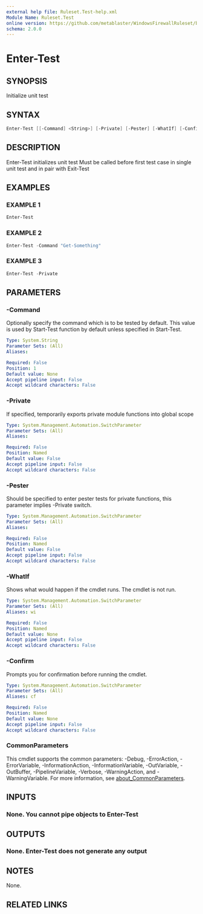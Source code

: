 ```yaml
---
external help file: Ruleset.Test-help.xml
Module Name: Ruleset.Test
online version: https://github.com/metablaster/WindowsFirewallRuleset/blob/master/Modules/Ruleset.Test/Help/en-US/Enter-Test.md
schema: 2.0.0
---
```


# Enter-Test

## SYNOPSIS

Initialize unit test

## SYNTAX

```powershell
Enter-Test [[-Command] <String>] [-Private] [-Pester] [-WhatIf] [-Confirm] [<CommonParameters>]
```

## DESCRIPTION

Enter-Test initializes unit test
Must be called before first test case in single unit test and in pair with Exit-Test

## EXAMPLES

### EXAMPLE 1

```powershell
Enter-Test
```

### EXAMPLE 2

```powershell
Enter-Test -Command "Get-Something"
```

### EXAMPLE 3

```powershell
Enter-Test -Private
```

## PARAMETERS

### -Command

Optionally specify the command which is to be tested by default.
This value is used by Start-Test function by default unless specified in Start-Test.

```yaml
Type: System.String
Parameter Sets: (All)
Aliases:

Required: False
Position: 1
Default value: None
Accept pipeline input: False
Accept wildcard characters: False
```

### -Private

If specified, temporarily exports private module functions into global scope

```yaml
Type: System.Management.Automation.SwitchParameter
Parameter Sets: (All)
Aliases:

Required: False
Position: Named
Default value: False
Accept pipeline input: False
Accept wildcard characters: False
```

### -Pester

Should be specified to enter pester tests for private functions,
this parameter implies -Private switch.

```yaml
Type: System.Management.Automation.SwitchParameter
Parameter Sets: (All)
Aliases:

Required: False
Position: Named
Default value: False
Accept pipeline input: False
Accept wildcard characters: False
```

### -WhatIf

Shows what would happen if the cmdlet runs.
The cmdlet is not run.

```yaml
Type: System.Management.Automation.SwitchParameter
Parameter Sets: (All)
Aliases: wi

Required: False
Position: Named
Default value: None
Accept pipeline input: False
Accept wildcard characters: False
```

### -Confirm

Prompts you for confirmation before running the cmdlet.

```yaml
Type: System.Management.Automation.SwitchParameter
Parameter Sets: (All)
Aliases: cf

Required: False
Position: Named
Default value: None
Accept pipeline input: False
Accept wildcard characters: False
```

### CommonParameters

This cmdlet supports the common parameters: -Debug, -ErrorAction, -ErrorVariable, -InformationAction, -InformationVariable, -OutVariable, -OutBuffer, -PipelineVariable, -Verbose, -WarningAction, and -WarningVariable. For more information, see [about_CommonParameters](http://go.microsoft.com/fwlink/?LinkID=113216).

## INPUTS

### None. You cannot pipe objects to Enter-Test

## OUTPUTS

### None. Enter-Test does not generate any output

## NOTES

None.

## RELATED LINKS
